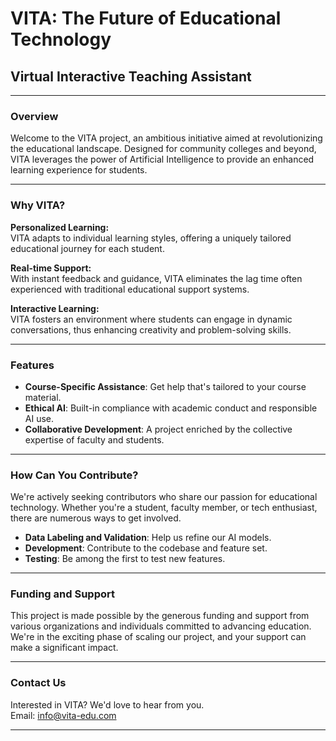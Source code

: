 # VITA: The Future of Educational Technology

## Virtual Interactive Teaching Assistant

---

### Overview

Welcome to the VITA project, an ambitious initiative aimed at revolutionizing the educational landscape. Designed for community colleges and beyond, VITA leverages the power of Artificial Intelligence to provide an enhanced learning experience for students. 

---

### Why VITA?

**Personalized Learning:**  
VITA adapts to individual learning styles, offering a uniquely tailored educational journey for each student.

**Real-time Support:**  
With instant feedback and guidance, VITA eliminates the lag time often experienced with traditional educational support systems.

**Interactive Learning:**  
VITA fosters an environment where students can engage in dynamic conversations, thus enhancing creativity and problem-solving skills.

---

### Features

- **Course-Specific Assistance**: Get help that's tailored to your course material.
- **Ethical AI**: Built-in compliance with academic conduct and responsible AI use.
- **Collaborative Development**: A project enriched by the collective expertise of faculty and students.

---

### How Can You Contribute?

We're actively seeking contributors who share our passion for educational technology. Whether you're a student, faculty member, or tech enthusiast, there are numerous ways to get involved.

- **Data Labeling and Validation**: Help us refine our AI models.
- **Development**: Contribute to the codebase and feature set.
- **Testing**: Be among the first to test new features.

---

### Funding and Support

This project is made possible by the generous funding and support from various organizations and individuals committed to advancing education. We're in the exciting phase of scaling our project, and your support can make a significant impact.

---

### Contact Us

Interested in VITA? We'd love to hear from you.  
Email: [info@vita-edu.com](mailto:norrisa@faytechcc.edu)

---
